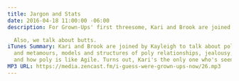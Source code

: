 ```yaml
---
title: Jargon and Stats
date: 2016-04-18 11:00:00 -06:00
description: For Grown-Ups' first threesome, Kari and Brook are joined by Kayleigh to talk about polyamorism, paramours and metamours and poly unicorns, cis/straight and queer poly, models and structures of poly relationships, how to (and how not to) go polyamorous, jealousy, compersion, and how poly is like Agile. Turns out, Kari's the only one who's seen Three's Company.

  Also, we talk about butts.
iTunes Summary: Kari and Brook are joined by Kayleigh to talk about polyamorism, paramours
  and metamours, models and structures of poly relationships, jealousy, compersion,
  and how poly is like Agile. Turns out, Kari's the only one who's seen Three's Company.
MP3 URL: https://media.zencast.fm/i-guess-were-grown-ups-now/26.mp3
---
```

